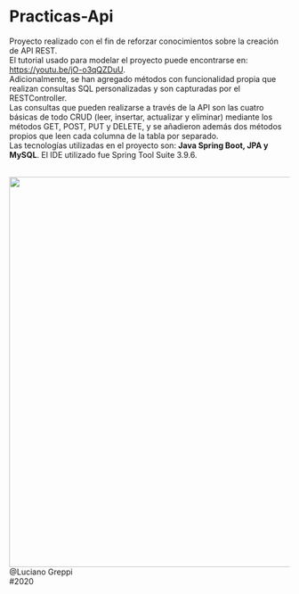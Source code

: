 # Practicas-Api

Proyecto realizado con el fin de reforzar conocimientos sobre la creación de API REST. <br>
El tutorial usado para modelar el proyecto puede encontrarse en: https://youtu.be/jO-o3qQZDuU. <br>
Adicionalmente, se han agregado métodos con funcionalidad propia que realizan consultas SQL personalizadas y son capturadas por el RESTController.<br>
Las consultas que pueden realizarse a través de la API son las cuatro básicas de todo CRUD (leer, insertar, actualizar y eliminar) mediante los métodos GET, POST, PUT y DELETE,
y se añadieron además dos métodos propios que leen cada columna de la tabla por separado.<br>
Las tecnologías utilizadas en el proyecto son: <b>Java Spring Boot, JPA y MySQL</b>. El IDE utilizado fue Spring Tool Suite 3.9.6.<br><br>

<img width=700 src="https://i.imgur.com/OVljjbo.png">

<br>
@Luciano Greppi<br>
#2020
